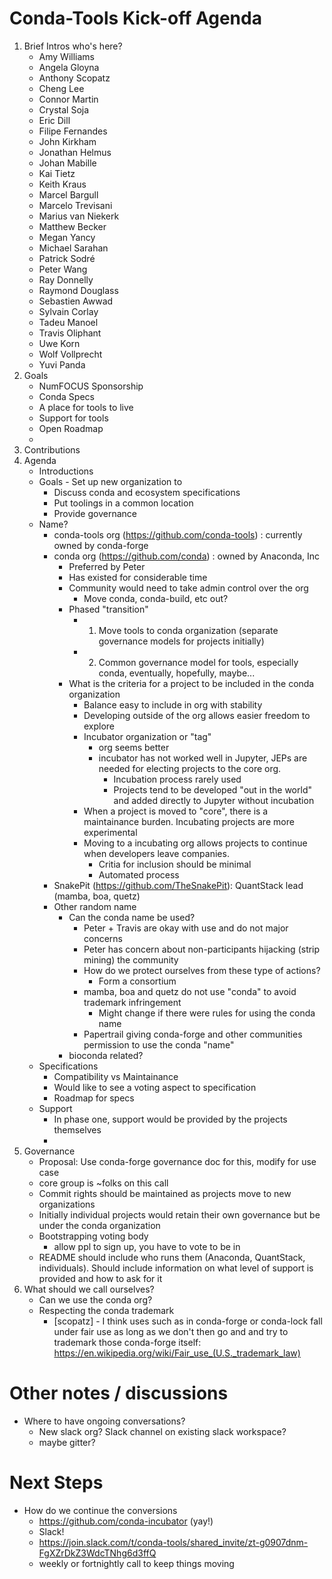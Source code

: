 # Conda-Tools Kick-off Agenda

1. Brief Intros
    who's here?
     - Amy Williams
     - Angela Gloyna
     - Anthony Scopatz
     - Cheng Lee
     - Connor Martin
     - Crystal Soja
     - Eric Dill
     - Filipe Fernandes
     - John Kirkham
     - Jonathan Helmus
     - Johan Mabille
     - Kai Tietz
     - Keith Kraus
     - Marcel Bargull
     - Marcelo Trevisani
     - Marius van Niekerk
     - Matthew Becker
     - Megan Yancy
     - Michael Sarahan
     - Patrick Sodré
     - Peter Wang
     - Ray Donnelly
     - Raymond Douglass
     - Sebastien Awwad
     - Sylvain Corlay
     - Tadeu Manoel
     - Travis Oliphant
     - Uwe Korn
     - Wolf Vollprecht
     - Yuvi Panda
3. Goals 
    * NumFOCUS Sponsorship
    * Conda Specs
    * A place for tools to live 
    * Support for tools
    * Open Roadmap
    * 
4. Contributions
5. Agenda
    * Introductions
    * Goals - Set up new organization to
        *  Discuss conda and ecosystem specifications
        *  Put toolings in a common location
        *  Provide governance
    * Name?
        * conda-tools org (https://github.com/conda-tools) : currently owned by conda-forge
        * conda org (https://github.com/conda) : owned by Anaconda, Inc
            * Preferred by Peter
            * Has existed for considerable time
            * Community would need to take admin control over the org
                * Move conda, conda-build, etc out?
            * Phased "transition"
                * 1. Move tools to conda organization (separate governance models for projects initially)
                * 2. Common governance model for tools, especially conda, eventually, hopefully, maybe...
            * What is the criteria for a project to be included in the conda organization
                * Balance easy to include in org with stability
                * Developing outside of the org allows easier freedom to explore
                * Incubator organization or "tag"
                    * org seems better
                    * incubator has not worked well in Jupyter, JEPs are needed for electing projects to the core org. 
                        * Incubation process rarely used
                        * Projects tend to be developed "out in the world" and added directly to Jupyter without incubation
                * When a project is moved to "core", there is a maintainance burden.  Incubating projects are more experimental
                * Moving to a incubating org allows projects to continue when developers leave companies.  
                    * Critia for inclusion should be minimal
                    * Automated process
        * SnakePit (https://github.com/TheSnakePit): QuantStack lead (mamba, boa, quetz)
        * Other random name
            * Can the conda name be used?
                * Peter + Travis are okay with use and do not major concerns
                * Peter has concern about non-participants hijacking (strip mining) the community
                * How do we protect ourselves from these type of actions?
                    * Form a consortium 
                * mamba, boa and quetz do not use "conda" to avoid trademark infringement
                    * Might change if there were rules for using the conda name 
                * Papertrail giving conda-forge and other communities permission to use the conda "name"
            * bioconda related?
    * Specifications
        * Compatibility vs Maintainance
        * Would like to see a voting aspect to specification
        * Roadmap for specs
    * Support
        * In phase one, support would be provided by the projects themselves
        * 
7. Governance
    * Proposal: Use conda-forge governance doc for this, modify for use case
    * core group is ~folks on this call
    * Commit rights should be maintained as projects move to new organizations
    * Initially individual projects would retain their own governance but be under the conda organization
    * Bootstrapping voting body
        * allow ppl to sign up, you have to vote to be in
    * README should include who runs them (Anaconda, QuantStack, individuals).  Should include information on what level of support is provided and how to ask for it 
9. What should we call ourselves?
    * Can we use the conda org?
    * Respecting the conda trademark 
        * [scopatz] - I think uses such as in conda-forge or conda-lock  fall under fair use as long as we don't then go and and try to trademark those conda-forge itself: https://en.wikipedia.org/wiki/Fair_use_(U.S._trademark_law)


# Other notes / discussions
* Where to have ongoing conversations? 
    * New slack org? Slack channel on existing slack workspace?
    * maybe gitter?


# Next Steps
* How do we continue the conversions
    * https://github.com/conda-incubator (yay!)
    * Slack!
    * https://join.slack.com/t/conda-tools/shared_invite/zt-g0907dnm-FgXZrDkZ3WdcTNhg6d3ffQ
    * weekly or fortnightly call to keep things moving
    